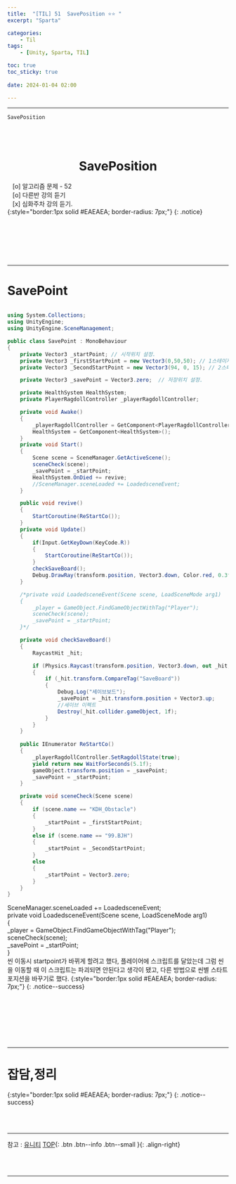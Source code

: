 ```yaml
---
title:  "[TIL] 51  SavePosition ⭐⭐ "
excerpt: "Sparta"

categories:
    - Til
tags:
    - [Unity, Sparta, TIL]

toc: true
toc_sticky: true
 
date: 2024-01-04 02:00

---
```

- - -


`SavePosition`

<BR><BR>

<center><H1>  SavePosition  </H1></center>

&nbsp;&nbsp; [o] 알고리즘 문제  - 52  
&nbsp;&nbsp; [o] 다른반 강의 듣기   
&nbsp;&nbsp; [x] 심화주차 강의 듣기.  
{:style="border:1px solid #EAEAEA; border-radius: 7px;"}
{: .notice}  

<br><br><br><br><br>
- - - 

# SavePoint

<div class="notice--primary" markdown="1"> 

```c#

using System.Collections;
using UnityEngine;
using UnityEngine.SceneManagement;

public class SavePoint : MonoBehaviour
{
    private Vector3 _startPoint; // 시작위치 설정.
    private Vector3 _firstStartPoint = new Vector3(0,50,50); // 1스테이지 시작위치 설정.
    private Vector3 _SecondStartPoint = new Vector3(94, 0, 15); // 2스테이지 시작위치 설정.

    private Vector3 _savePoint = Vector3.zero;  // 저장위치 설정.

    private HealthSystem HealthSystem;
    private PlayerRagdollController _playerRagdollController;

    private void Awake()
    {
        _playerRagdollController = GetComponent<PlayerRagdollController>();
        HealthSystem = GetComponent<HealthSystem>();
    }
    private void Start()
    {
        Scene scene = SceneManager.GetActiveScene();
        sceneCheck(scene);
        _savePoint = _startPoint;
        HealthSystem.OnDied += revive;
        //SceneManager.sceneLoaded += LoadedsceneEvent;
    }

    public void revive() 
    {
        StartCoroutine(ReStartCo());
    }
    private void Update()
    {
        if(Input.GetKeyDown(KeyCode.R)) 
        {
            StartCoroutine(ReStartCo());
        }
        checkSaveBoard();
        Debug.DrawRay(transform.position, Vector3.down, Color.red, 0.3f);
    }

    /*private void LoadedsceneEvent(Scene scene, LoadSceneMode arg1)
    {
        _player = GameObject.FindGameObjectWithTag("Player");
        sceneCheck(scene);
        _savePoint = _startPoint;
    }*/

    private void checkSaveBoard() 
    {
        RaycastHit _hit;

        if (Physics.Raycast(transform.position, Vector3.down, out _hit, 1,4))
        {
            if (_hit.transform.CompareTag("SaveBoard"))
            {
                Debug.Log("세이브보드");
                _savePoint = _hit.transform.position + Vector3.up;
                //세이브 이펙트
                Destroy(_hit.collider.gameObject, 1f);
            }
        }
    }
    
    public IEnumerator ReStartCo()
    {
        _playerRagdollController.SetRagdollState(true);
        yield return new WaitForSeconds(5.1f);
        gameObject.transform.position = _savePoint;
        _savePoint = _startPoint;
    }

    private void sceneCheck(Scene scene) 
    {
        if (scene.name == "KDH_Obstacle")
        {
            _startPoint = _firstStartPoint;
        }
        else if (scene.name == "99.BJH")
        {
            _startPoint = _SecondStartPoint;
        }
        else
        {
            _startPoint = Vector3.zero;
        }
    }
}


```
</div>

SceneManager.sceneLoaded += LoadedsceneEvent;  
    private void LoadedsceneEvent(Scene scene, LoadSceneMode arg1)  
    {  
        _player = GameObject.FindGameObjectWithTag("Player");  
        sceneCheck(scene);  
        _savePoint = _startPoint;  
    }  
씬 이동시 startpoint가 바뀌게 할려고 했다, 플레이어에 스크립트를 달았는데 그럼
씬을 이동할 때 이 스크립트는 파괴되면 안된다고 생각이 됐고, 다른 방법으로 씬별 스타트 포지션을 바꾸기로 했다.
{:style="border:1px solid #EAEAEA; border-radius: 7px;"}
{: .notice--success}  

<br><br><br><br><br><br>
- - -

# 잡담,정리

{:style="border:1px solid #EAEAEA; border-radius: 7px;"}
{: .notice--success}  

<br><br>
- - -

참고 : [유니티](https://docs.unity3d.com/kr/)
[TOP](#){: .btn .btn--info .btn--small }{: .align-right}


<br><br>
- - -
